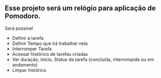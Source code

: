 ## Esse projeto será um relógio para aplicação de Pomodoro.
Será possível
- Definir a tarefa
- Definir Tempo que irá trabalhar nela
- Interromper Tarefa
- Acessar histórico de tarefas criadas 
- Ver duração, início, Status da tarefa (concluída, interrompida ou em andamento)
- Limpar histórico
